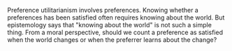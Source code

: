 Preference utilitarianism involves preferences. Knowing whether a preferences has been satisfied often requires knowing about the world. But epistemology says that "knowing about the world" is not such a simple thing. From a moral perspective, should we count a preference as satisfied when the world changes or when the preferrer learns about the change?
